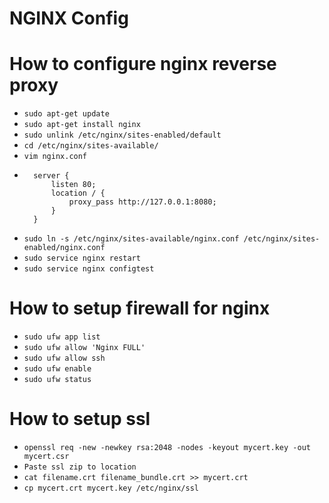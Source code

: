 # NGINX Config



# How to configure nginx reverse proxy
- `sudo apt-get update`
- `sudo apt-get install nginx`
- `sudo unlink /etc/nginx/sites-enabled/default`
- `cd /etc/nginx/sites-available/`
- `vim nginx.conf`
- ```
    server {
        listen 80;
        location / {
            proxy_pass http://127.0.0.1:8080;
        }
    }
    ```
- `sudo ln -s /etc/nginx/sites-available/nginx.conf /etc/nginx/sites-enabled/nginx.conf`
- `sudo service nginx restart`
- `sudo service nginx configtest`

# How to setup firewall for nginx
- `sudo ufw app list`
- `sudo ufw allow 'Nginx FULL'`
- `sudo ufw allow ssh`
- `sudo ufw enable`
- `sudo ufw status`

# How to setup ssl
- `openssl req -new -newkey rsa:2048 -nodes -keyout mycert.key -out mycert.csr`
- `Paste ssl zip to location`
- `cat filename.crt filename_bundle.crt >> mycert.crt`
- `cp mycert.crt mycert.key /etc/nginx/ssl`
